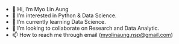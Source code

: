- 👋 Hi, I’m Myo Lin Aung
- 👀 I’m interested in Python & Data Science.
- 🌱 I’m currently learning Data Science.
- 💞️ I’m looking to collaborate on Research and Data Analytic.
- 📫 How to reach me through email (myolinaung.nsp@gmail.com)

<!---
myolinaung-rke/myolinaung-rke is a ✨ special ✨ repository because its `README.md` (this file) appears on your GitHub profile.
You can click the Preview link to take a look at your changes.
--->
